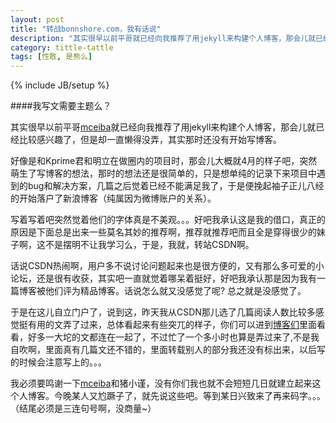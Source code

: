 ```yaml
---
layout: post
title: "转战bonnshore.com，我有话说"
description: "其实很早以前平哥就已经向我推荐了用jekyll来构建个人博客，那会儿就已经比较感兴趣了，但是却一直懒得没弄，其实那时还没有开始写博客。好像是在做圈内的项目时，突然萌生了写博客的想法，那时的想法还是很简单的，只是想单纯的记录下来项目中遇到的bug和解决方案..."
category: tittle-tattle 
tags: [性敢, 是熊么]
---
```

{% include JB/setup %}

####我写文需要主题么？

其实很早以前平哥[mceiba](http://www.mceiba.com)就已经向我推荐了用jekyll来构建个人博客，那会儿就已经比较感兴趣了，但是却一直懒得没弄，其实那时还没有开始写博客。

好像是和Kprime君和明立在做圈内的项目时，那会儿大概就4月的样子吧，突然萌生了写博客的想法，那时的想法还是很简单的，只是想单纯的记录下来项目中遇到的bug和解决方案，几篇之后觉着已经不能满足我了，于是便挽起袖子正儿八经的开始落户了新浪博客（纯属因为微博账户的关系）。

写着写着吧突然觉着他们的字体真是不美观。。。好吧我承认这是我的借口，真正的原因是下面总是出来一些莫名其妙的推荐啊，推荐就推荐吧而且全是穿得很少的妹子啊，这不是摆明不让我学习么，于是，我就，转站CSDN啊。

话说CSDN热闹啊，用户多不说讨论问题起来也是很方便的，又有那么多可爱的小论坛，还是很有收获，其实吧一直就觉着哪呆着挺好，好吧我承认那是因为我有一篇博客被他们评为精品博客。话说怎么就又没感觉了呢? 总之就是没感觉了。

于是在这儿自立门户了，说到这，昨天我从CSDN那儿选了几篇阅读人数比较多感觉挺有用的文弄了过来，总体看起来有些突兀的样子，你们可以进到[博客们](http://www.bonnshore.com/categories.html)里面看看，好多一大坨的文都连在一起了，不过忙了一个多小时也算是弄过来了,不是我自吹啊，里面真有几篇文还不错的，里面转载别人的部分我还没有标出来，以后写的时候会注意写上的。。。

我必须要鸣谢一下[mceiba](http://www.mceiba.com)和猪小谨，没有你们我也就不会短短几日就建立起来这个人博客。今晚某人又尥蹶子了，就先说这些吧。等到某日兴致来了再来码字。。。（结尾必须是三连句号啊，没商量~）


